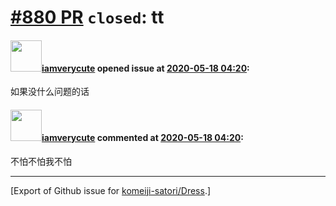 # [\#880 PR](https://github.com/komeiji-satori/Dress/pull/880) `closed`: tt

#### <img src="https://avatars.githubusercontent.com/u/31397186?u=8eb5c0f1b018661cc7b2e5c1fc78de8e555a1a28&v=4" width="50">[iamverycute](https://github.com/iamverycute) opened issue at [2020-05-18 04:20](https://github.com/komeiji-satori/Dress/pull/880):

如果没什么问题的话

#### <img src="https://avatars.githubusercontent.com/u/31397186?u=8eb5c0f1b018661cc7b2e5c1fc78de8e555a1a28&v=4" width="50">[iamverycute](https://github.com/iamverycute) commented at [2020-05-18 04:20](https://github.com/komeiji-satori/Dress/pull/880#issuecomment-629937149):

不怕不怕我不怕


-------------------------------------------------------------------------------



[Export of Github issue for [komeiji-satori/Dress](https://github.com/komeiji-satori/Dress).]
